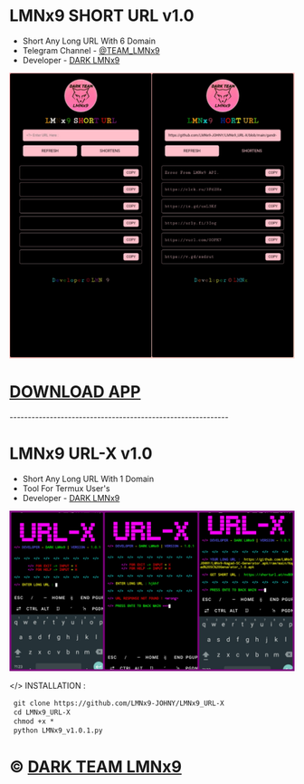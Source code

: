# LMNx9 SHORT URL v1.0
- Short Any Long URL With 6 Domain
- Telegram Channel - [@TEAM_LMNx9](https://t.me/TEAM_LMNx9)
- Developer - [DARK LMNx9](https://t.me/x_LMNx9)

![](https://raw.githubusercontent.com/LMNx9-JOHNY/LMNx9_URL-X/refs/heads/main/LMNx9_SHORT_URL.PNG)
# [DOWNLOAD APP](https://github.com/LMNx9-JOHNY/LMNx9_URL-X/raw/refs/heads/main/Short%20URL_1.0.apk)

*------------------------------------------------------------*

# LMNx9 URL-X v1.0
- Short Any Long URL With 1 Domain
- Tool For Termux User's
- Developer - [DARK LMNx9](https://t.me/x_LMNx9)
  
![](https://github.com/LMNx9-JOHNY/LMNx9_URL-X/blob/main/gandr-1711534469884.jpg)

</> INSTALLATION :

     git clone https://github.com/LMNx9-JOHNY/LMNx9_URL-X
     cd LMNx9_URL-X
     chmod +x *
     python LMNx9_v1.0.1.py


# © [DARK TEAM LMNx9](https://t.me/TEAM_LMNx9)



